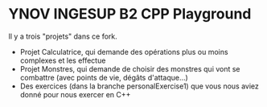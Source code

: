# YNOV INGESUP B2 CPP Playground 

Il y a trois "projets" dans ce fork.
  - Projet Calculatrice, qui demande des opérations plus ou moins complexes et les effectue
  - Projet Monstres, qui demande de choisir des monstres qui vont se combattre (avec points de vie, dégâts d'attaque...)
  - Des exercices (dans la branche personalExercise1) que vous nous aviez donné pour nous exercer en C++
